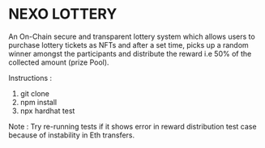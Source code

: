 # NEXO LOTTERY

An On-Chain secure and transparent lottery system which allows users to purchase lottery tickets as NFTs and after a set time, picks up a random winner amongst the participants and distribute the reward i.e 50% of the collected amount (prize Pool).

Instructions :
1) git clone
2) npm install
3) npx hardhat test

Note : Try re-running tests if it shows error in reward distribution test case because of instability in Eth transfers.
```
